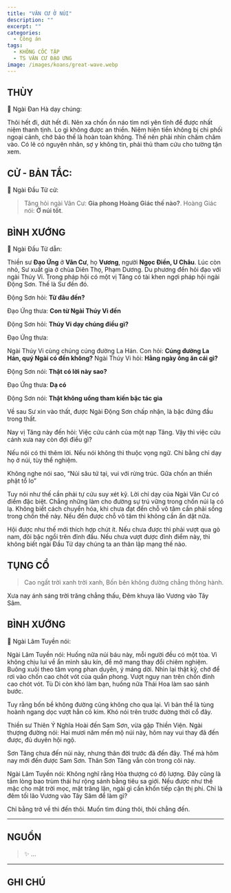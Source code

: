 ```yaml
---
title: "VÂN CƯ Ở NÚI"
description: ""
excerpt: ""
categories:
  - Công án
tags:
  - KHÔNG CỐC TẬP
  - TS VÂN CƯ ĐẠO ƯNG
image: /images/koans/great-wave.webp
---
```


## THÙY

📢 Ngài Đan Hà dạy chúng:

Thôi hết đi, dứt hết đi. Nên xa chốn ồn náo tìm nơi yên tĩnh để được nhất niệm thanh tịnh. 
Lo gì không được an thiền. Niệm hiện tiền không bị chi phối ngoại cảnh, chớ bảo thế là hoàn toàn không. 
Thế nên phải nhìn chăm chăm vào. Có lẽ có nguyên nhân, sợ y không tin, phải thủ tham cứu cho tường tận xem.

## CỬ - BẢN TẮC:

📢 Ngài Đầu Tử cử:

> Tăng hỏi ngài Vân Cư: **Gia phong Hoàng Giác thế nào?**.
Hoàng Giác nói: **Ở núi tốt**.

## BÌNH XƯỚNG

📢 Ngài Đầu Tử dẫn:

Thiền sư **Đạo Ứng** ở **Vân Cư**, họ **Vương**, người **Ngọc Điền, U Châu**. 
Lúc còn nhỏ, Sư xuất gia ở chùa Diên Thọ, Phạm Dương. 
Du phương đến hỏi đạo với ngài Thúy Vi. 
Trong pháp hội có một vị Tăng có tài khen ngợi pháp hội ngài Động Sơn. 
Thế là Sư đến đó.

Động Sơn hỏi: **Từ đâu đến?**

Đạo Ứng thưa: **Con từ Ngài Thúy Vi đến**

Động Sơn hỏi: **Thúy Vi dạy chúng điều gì?**

Đạo Ứng thưa: 

Ngài Thúy Vi cùng chúng cúng đường La Hán. 
Con hỏi: **Cúng đường La Hán, quý Ngài có đến không?**
Ngài Thúy Vi hỏi: **Hằng ngày ông ăn cái gì?**

Động Sơn nói: **Thật có lời này sao?**

Đạo Ứng thưa: **Dạ có**

Động Sơn nói: **Thật không uổng tham kiến bậc tác gia**

Về sau Sư xin vào thất, được Ngài Động Sơn chấp nhận, là bậc đứng đầu trong thất.

Nay vị Tăng này đến hỏi: Việc cứu cánh của một nạp Tăng. Vậy thì việc cứu cánh xưa nay còn đợi điều gì?

Nếu nói có thì thêm lời. Nếu nói không thì thuộc vọng ngữ. Chỉ bằng chỉ dạy họ ở núi, tùy thể nghiệm.

Không nghe nói sao, “Núi sâu tứ tại, vui với rừng trúc. Gữa chốn an thiền phật tổ lo” 

Tuy nói như thế cần phải tự cứu suy xét kỹ. Lời chỉ dạy của Ngài Vân Cư có điểm đặc biệt. 
Chẳng những làm cho đường sự trú vững trong chốn núi lạ có lạ.
Không biết cách chuyển hóa, khi chưa đạt đến chỗ vô tâm cần phải sống trong chốn thế này. 
Nếu đến được chỗ vô tâm thì không cần ẩn dật nữa.

Hội được như thế mới thích hợp chút ít. Nếu chưa được thì phải vượt qua gò nam, đôi bậc ngồi trên đỉnh đầu. 
Nếu chưa vượt được đỉnh điểm này, thì không biết ngài Đầu Tử dạy chúng ta an thân lập mạng thế nào.

## TỤNG CỔ

> Cao ngất trời xanh trời xanh,
Bốn bên không đường chẳng thông hành.

Xưa nay ánh sáng trời trăng chẳng thấu,
Đêm khuya lão Vương vào Tây Sâm.

## BÌNH XƯỚNG

📢 Ngài Lâm Tuyền nói:

Ngài Lâm Tuyền nói: Huống nữa núi báu này, mỗi người đều có một tòa. Vì không chịu lui về ẩn mình sâu kín, để mở mang thay đổi chiêm nghiệm. Buông xuôi theo tâm vọng phan duyên, ý máng dời. Nhìn lại thật kỹ, chớ để rơi vào chốn cao chót vót của quần phong. Vượt nguy nan trên chốn đỉnh cao chót vót. Tù Di còn khó làm bạn, huống nữa Thái Hoa làm sao sánh bước.

Tuy rằng bốn bề không đường cũng không cho qua lại. Vì bản thể là tùng hoành ngang dọc vượt hẳn cỏ kim. Khó nói trên trước đường thời cổ đây.

Thiền sư Thiên Ý Nghĩa Hoài đến Sam Sơn, vừa gặp Thiền Viện. Ngài thượng đường nói: Hai mươi năm mến mộ núi này, hôm nay vui thay đã đến được, đủ duyên hội ngộ.

Sơn Tăng chưa đến núi này, nhưng thân đời trước đã đến đây. Thế mà hôm nay mới đến được Sam Sơn. Thân Sơn Tăng vẫn còn trong cõi này.

Ngài Lâm Tuyền nói: Không nghĩ rằng Hòa thượng có độ lượng. Đây cũng là tấm lòng bao trùm thái hư rộng sánh bằng tiêu sa giới. Nếu được như thế mặc cho mặt trời mọc, mặt trăng lặn, ngài gì cần khốn tiếp cận thị phi. Chỉ là đêm tối lão Vương vào Tây Sâm để làm gì?

Chỉ bằng trở về thì đến thôi.
Muốn tìm đúng thôi, thôi chẳng đến.

<hr class="blog-rule" />

## NGUỒN

> ✨ ...

<hr class="blog-rule" />

## GHI CHÚ

[^1]: ⭐️ <a href="/masters/Yunju-Daoying" target="_blank">🔗 TS VÂN CƯ ĐẠO ƯNG</a>
